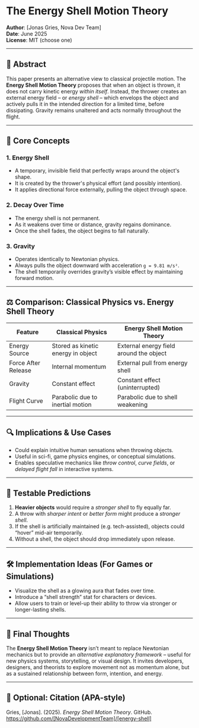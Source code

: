 # The Energy Shell Motion Theory

**Author**: [Jonas Gries, Nova Dev Team]  
**Date**: June 2025  
**License**: MIT (choose one)

---

## 📘 Abstract

This paper presents an alternative view to classical projectile motion. The **Energy Shell Motion Theory** proposes that when an object is thrown, it does not carry kinetic energy *within itself*. Instead, the thrower creates an external energy field – or *energy shell* – which envelops the object and actively pulls it in the intended direction for a limited time, before dissipating. Gravity remains unaltered and acts normally throughout the flight.

---

## 🧠 Core Concepts

### 1. **Energy Shell**
- A temporary, invisible field that perfectly wraps around the object's shape.
- It is created by the thrower's physical effort (and possibly intention).
- It applies directional force externally, pulling the object through space.

### 2. **Decay Over Time**
- The energy shell is not permanent.
- As it weakens over time or distance, gravity regains dominance.
- Once the shell fades, the object begins to fall naturally.

### 3. **Gravity**
- Operates identically to Newtonian physics.
- Always pulls the object downward with acceleration `g = 9.81 m/s²`.
- The shell temporarily overrides gravity’s visible effect by maintaining forward motion.

---

## ⚖️ Comparison: Classical Physics vs. Energy Shell Theory

| Feature               | Classical Physics                      | Energy Shell Motion Theory              |
|-----------------------|----------------------------------------|------------------------------------------|
| Energy Source         | Stored as kinetic energy in object     | External energy field around the object |
| Force After Release   | Internal momentum                      | External pull from energy shell         |
| Gravity               | Constant effect                        | Constant effect (uninterrupted)         |
| Flight Curve          | Parabolic due to inertial motion       | Parabolic due to shell weakening        |

---

## 🔍 Implications & Use Cases

- Could explain intuitive human sensations when throwing objects.
- Useful in sci-fi, game physics engines, or conceptual simulations.
- Enables speculative mechanics like *throw control*, *curve fields*, or *delayed flight fall* in interactive systems.

---

## 🧪 Testable Predictions

1. **Heavier objects** would require a *stronger shell* to fly equally far.
2. A throw with *sharper intent* or *better form* might produce a *stronger shell*.
3. If the shell is artificially maintained (e.g. tech-assisted), objects could “hover” mid-air temporarily.
4. Without a shell, the object should drop immediately upon release.

---

## 🛠️ Implementation Ideas (For Games or Simulations)

- Visualize the shell as a glowing aura that fades over time.
- Introduce a “shell strength” stat for characters or devices.
- Allow users to train or level-up their ability to throw via stronger or longer-lasting shells.

---

## 💬 Final Thoughts

The **Energy Shell Motion Theory** isn’t meant to replace Newtonian mechanics but to provide an *alternative explanatory framework* – useful for new physics systems, storytelling, or visual design. It invites developers, designers, and theorists to explore movement not as momentum alone, but as a sustained relationship between form, intention, and energy.

---

## 📎 Optional: Citation (APA-style)

Gries, [Jonas]. (2025). *Energy Shell Motion Theory*. GitHub. https://github.com/[NovaDevelopmentTeam]/[energy-shell]
